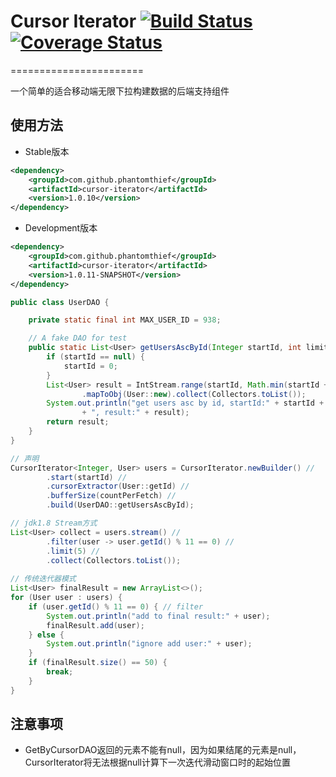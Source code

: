 # Cursor Iterator [![Build Status](https://travis-ci.org/PhantomThief/cursor-iterator.svg)](https://travis-ci.org/PhantomThief/cursor-iterator) [![Coverage Status](https://coveralls.io/repos/PhantomThief/cursor-iterator/badge.svg?branch=master)](https://coveralls.io/r/PhantomThief/cursor-iterator?branch=master)
=======================

一个简单的适合移动端无限下拉构建数据的后端支持组件 

## 使用方法

* Stable版本
```xml
<dependency>
    <groupId>com.github.phantomthief</groupId>
	<artifactId>cursor-iterator</artifactId>
    <version>1.0.10</version>
</dependency>
```

* Development版本
```xml
<dependency>
    <groupId>com.github.phantomthief</groupId>
	<artifactId>cursor-iterator</artifactId>
    <version>1.0.11-SNAPSHOT</version>
</dependency>
```

```Java
public class UserDAO {

    private static final int MAX_USER_ID = 938;

    // A fake DAO for test
    public static List<User> getUsersAscById(Integer startId, int limit) {
        if (startId == null) {
            startId = 0;
        }
        List<User> result = IntStream.range(startId, Math.min(startId + limit, MAX_USER_ID))
                .mapToObj(User::new).collect(Collectors.toList());
        System.out.println("get users asc by id, startId:" + startId + ", limit:" + limit
                + ", result:" + result);
        return result;
    }
}

// 声明
CursorIterator<Integer, User> users = CursorIterator.newBuilder() //
        .start(startId) //
        .cursorExtractor(User::getId) //
        .bufferSize(countPerFetch) //
        .build(UserDAO::getUsersAscById);

// jdk1.8 Stream方式
List<User> collect = users.stream() //
		.filter(user -> user.getId() % 11 == 0) //
		.limit(5) //
        .collect(Collectors.toList());
        
// 传统迭代器模式
List<User> finalResult = new ArrayList<>();
for (User user : users) {
    if (user.getId() % 11 == 0) { // filter
        System.out.println("add to final result:" + user);
        finalResult.add(user);
    } else {
        System.out.println("ignore add user:" + user);
    }
    if (finalResult.size() == 50) {
        break;
    }
}
```

## 注意事项

* GetByCursorDAO返回的元素不能有null，因为如果结尾的元素是null，CursorIterator将无法根据null计算下一次迭代滑动窗口时的起始位置